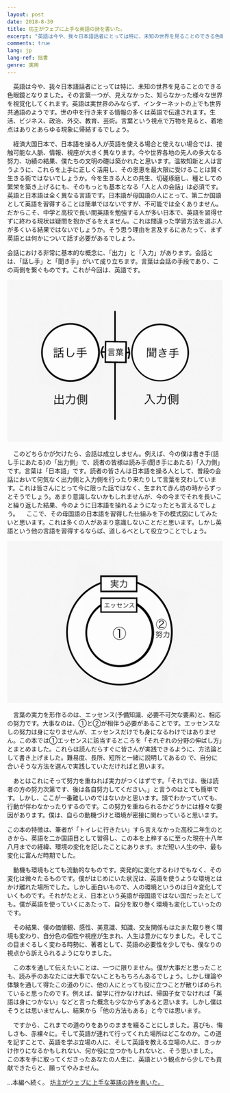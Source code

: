 ```yaml
---
layout: post
date: 2018-8-30
title: 坊主がウェブに上手な英語の詩を書いた。
excerpt: "英語は今や、我々日本語話者にとっては特に、未知の世界を見ることのできる色眼鏡<sup>1</sup>となりました。その言葉一つが、見えなかった、知らなかった様々な世界を視覚化してくれます。英語は実世界のみならず、インターネットの上でも世界共通語のようです。世の中を行き来する情報の多くは英語で伝達されます。生活、ビジネス、政治、外交、教育、芸術。言葉という視点で万物を見ると、着地点はありとあらゆる現象に帰結するでしょう。"
comments: true
lang: jp
lang-ref: 拙書
genre: 実用
---
```


　英語は今や、我々日本語話者にとっては特に、未知の世界を見ることのできる色眼鏡となりました。その言葉一つが、見えなかった、知らなかった様々な世界を視覚化してくれます。英語は実世界のみならず、インターネットの上でも世界共通語のようです。世の中を行き来する情報の多くは英語で伝達されます。生活、ビジネス、政治、外交、教育、芸術。言葉という視点で万物を見ると、着地点はありとあらゆる現象に帰結するでしょう。

　経済大国日本で、日本語を操る人が英語を使える場合と使えない場合では、接触可能な人脈、情報、視座が大きく異なります。今や世界各地の先人の多大なる努力、功績の結果、僕たちの文明の礎は築かれたと思います。温故知新と人は言うように、これらを上手に正しく活用し、その恩恵を最大限に受けることは賢く生きる術ではないでしょうか。今を生きる人との共生、切磋琢磨し、種としての繁栄を築き上げるにも、そのもっとも基本となる「人と人の会話」は必須です。
英語と日本語は全く異なる言語です。日本語が母国語の人にとって、第二か国語として英語を習得することは簡単ではないですが、不可能では全くありません。だからこそ、中学と高校で長い間英語を勉強する人が多い日本で、英語を習得せずに終わる現状は疑問を抱かざるをえません。これは間違った学習方法を選ぶ人が多くいる結果ではないでしょうか。そう思う理由を言及するにあたって、まず英語とは何かについて話す必要があるでしょう。

会話における非常に基本的な概念に、「出力」と「入力」があります。会話とは、「話し手」と「聞き手」がいて成り立ちます。言葉は会話の手段であり、この両側を繋ぐものです。これが今回は、英語です。

<img src="/assets/images/graph1.png" style="border:none;" class="image_in_post">

　このどちらかが欠けたら、会話は成立しません。例えば、今の僕は書き手(話し手にあたる)の「出力側」で、読者の皆様は読み手(聞き手にあたる)「入力側」です。言葉は「日本語」です。読者の皆さんは日本語を操る人として、普段の会話において何気なく出力側と入力側を行ったり来たりして言葉を交わしています。これは皆さんにとって今に限った話ではなく、生まれて赤ん坊の時からずっとそうでしょう。あまり意識しないかもしれませんが、今の今までそれを長いこと繰り返した結果、今のように日本語を操れるようになったとも言えるでしょう。
　ここで、その母国語の日本語を習得した仕組みを下の模式図にしてみたいと思います。これは多くの人があまり意識しないことだと思います。しかし英語という他の言語を習得するならば、道しるべとして役立つことでしょう。

<img src="/assets/images/graph2.png" style="border:none;" class="image_in_post">

　言葉の実力を形作るのは、エッセンス(予備知識、必要不可欠な要素)と、相応の努力です。大事なのは、①と②が相伴う必要があることです。エッセンスなしの努力は身になりませんが、エッセンスだけでも身になるわけではありません。この本では①エッセンスに該当するところを「それぞれの分野の伸ばし方」とまとめました。これらは読んだらすぐに皆さんが実践できるように、方法論として書き上げました。難易度、長所、短所と一緒に説明してあるの で、自分に合いそうな方法を選んで実践していただければと思います。

　あとはこれにそって努力を重ねれば実力がつくはずです。「それでは、後は読者の方の努力次第です、後は各自努力してください。」と言うのはとても簡単です。しかし、ここが一番難しいのではないかと思います。頭でわかっていても、行動が伴わなかったりするのです。この努力を重ねられるかどうかには様々な要因があります。僕は、自らの動機づけと環境が密接に関わっていると思います。

この本の特徴は、筆者が「トイレに行きたい」すら言えなかった高校二年生のときから、英語を二か国語目として習得し、この本を上梓するに至った現在十八年八月までの経緯、環境の変化を記したことにあります。まだ短い人生の中、最も変化に富んだ時期でした。

　動機も環境もとても流動的なものです。突発的に変化するわけでもなく、その変化は微々たるものです。僕がはじめにいた状況は、英語を使うような環境とはかけ離れた場所でした。しかし面白いもので、人の環境というのは日々変化していくものです。それがたとえ、日本という英語が母国語ではない国だったとしても。僕が英語を使っていくにあたって、自分を取り巻く環境も変化していったのです。

　その結果、僕の価値観、感性、美意識、知識、交友関係もはたまた取り巻く環境も変わり、自分色の個性や視座が生まれ、人生は豊かになりました。そしてこの目まぐるしく変わる時勢に、著者として、英語の必要性を少しでも、僕なりの視点から訴えられるようになりました。

　この本を通して伝えたいことは、一つに限りません。僕が大事だと思ったことも、読み手のあなたには大事でないことももちろんあるでしょう。しかし理論や体験を通して得たこの道のりに、他の人にとっても役に立つことが散りばめられていると思ったのです。例えば、留学に行かなければ、帰国子女でなければ「英語は身につかない」などと言った概念も少なからずあると思います。しかし僕はそうとは思いませんし、結果から「他の方法もある」と今では思います。

　ですから、これまでの道のりをありのままを綴ることにしました。喜びも、悔しさも、赤裸々に。そして英語が連れて行ってくれた場所はどこなのか。この道を記すことで、英語を学ぶ立場の人に、そして英語を教える立場の人に、きっかけ作りになるかもしれない、何か役に立つかもしれないと、そう思いました。
この本を手に取ってくださったあなたの人生に、英語という観点から少しでも貢献できたらと、願ってやみません。

...本編へ続く。
[坊主がウェブに上手な英語の詩を書いた。](https://www.amazon.co.jp/dp/B07GXWN196)